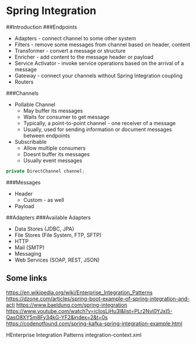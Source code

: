# Spring Integration
##Introduction
###Endpoints
* Adapters - connect channel to some other system
* Filters - remove some messages from channel based on header, content
* Transformer - convert a message or structure
* Enricher - add content to the message header or payload
* Service Activator - invoke service operations based on the arrival of a message
* Gateway - connect your channels without Spring Integration coupling
* Routers

###Channels
* Pollable Channel
    * May buffer its messages
    * Waits for consumer to get message
    * Typically, a point-to-point channel - one receiver of a message
    * Usually, used for sending information or document messages between endpoints
* Subscribable
    * Allow multiple consumers
    * Doesnt buffer its messages
    * Usually event messages
    
    
```java
private DirectChannel channel;
```

###Messages
* Header
    * Custom - as well
* Payload

##Adapters
###Available Adapters
* Data Stores (JDBC, JPA)
* File Stores (File System, FTP, SFTP)
* HTTP
* Mail (SMTP)
* Messaging
* Web Services (SOAP, REST, JSON)


## Some links
https://en.wikipedia.org/wiki/Enterprise_Integration_Patterns
https://dzone.com/articles/spring-boot-example-of-spring-integration-and-acti
https://www.baeldung.com/spring-integration
https://www.youtube.com/watch?v=icIosLjHu3I&list=PLr2Nvl0YJxI5-QasO8XY5m8Fy34kG-YF2&index=2&t=0s
https://codenotfound.com/spring-kafka-spring-integration-example.html

HEnterprise Integration Patterns
integration-context.xml